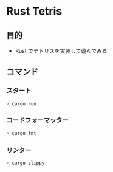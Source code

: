 # Rust Tetris

## 目的

- Rust でテトリスを実装して遊んでみる

## コマンド

### スタート

```rust
> cargo run
```

### コードフォーマッター

```rust
> cargo fmt
```

### リンター

```rust
> cargo clippy
```
